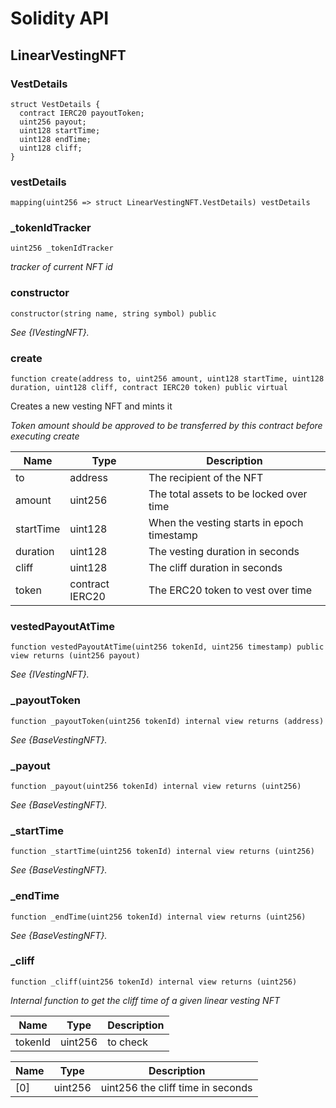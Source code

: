 # Solidity API

## LinearVestingNFT

### VestDetails

```solidity
struct VestDetails {
  contract IERC20 payoutToken;
  uint256 payout;
  uint128 startTime;
  uint128 endTime;
  uint128 cliff;
}
```

### vestDetails

```solidity
mapping(uint256 => struct LinearVestingNFT.VestDetails) vestDetails
```

### _tokenIdTracker

```solidity
uint256 _tokenIdTracker
```

_tracker of current NFT id_

### constructor

```solidity
constructor(string name, string symbol) public
```

_See {IVestingNFT}._

### create

```solidity
function create(address to, uint256 amount, uint128 startTime, uint128 duration, uint128 cliff, contract IERC20 token) public virtual
```

Creates a new vesting NFT and mints it

_Token amount should be approved to be transferred by this contract before executing create_

| Name | Type | Description |
| ---- | ---- | ----------- |
| to | address | The recipient of the NFT |
| amount | uint256 | The total assets to be locked over time |
| startTime | uint128 | When the vesting starts in epoch timestamp |
| duration | uint128 | The vesting duration in seconds |
| cliff | uint128 | The cliff duration in seconds |
| token | contract IERC20 | The ERC20 token to vest over time |

### vestedPayoutAtTime

```solidity
function vestedPayoutAtTime(uint256 tokenId, uint256 timestamp) public view returns (uint256 payout)
```

_See {IVestingNFT}._

### _payoutToken

```solidity
function _payoutToken(uint256 tokenId) internal view returns (address)
```

_See {BaseVestingNFT}._

### _payout

```solidity
function _payout(uint256 tokenId) internal view returns (uint256)
```

_See {BaseVestingNFT}._

### _startTime

```solidity
function _startTime(uint256 tokenId) internal view returns (uint256)
```

_See {BaseVestingNFT}._

### _endTime

```solidity
function _endTime(uint256 tokenId) internal view returns (uint256)
```

_See {BaseVestingNFT}._

### _cliff

```solidity
function _cliff(uint256 tokenId) internal view returns (uint256)
```

_Internal function to get the cliff time of a given linear vesting NFT_

| Name | Type | Description |
| ---- | ---- | ----------- |
| tokenId | uint256 | to check |

| Name | Type | Description |
| ---- | ---- | ----------- |
| [0] | uint256 | uint256 the cliff time in seconds |


